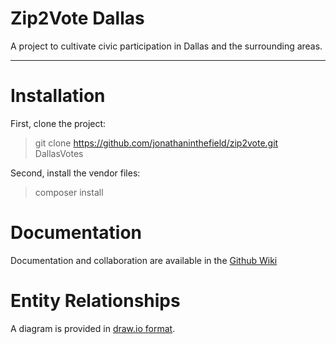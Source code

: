 Zip2Vote Dallas
==============
A project to cultivate civic participation in Dallas and the surrounding areas.

----
# Installation
First, clone the project:
> git clone https://github.com/jonathaninthefield/zip2vote.git DallasVotes

Second, install the vendor files:
> composer install

# Documentation
Documentation and collaboration are available in the [Github Wiki](https://www.google.com/url?q=https%3A%2F%2Fgithub.com%2Fjonathaninthefield%2Fzip2vote%2Fwiki&sa=D&sntz=1&usg=AFQjCNE-N1rFPwCeYVsson_jW_saxhmXGQ)

# Entity Relationships
A diagram is provided in [draw.io format](https://drive.google.com/open?id=0B6iF_QyID658bFViU0thVjhEaWc&authuser=0).
